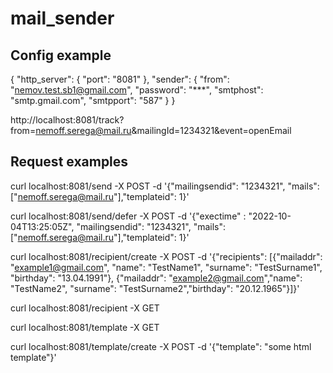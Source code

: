 # mail_sender

## Config example
{
    "http_server": {
        "port": "8081"
    },
    "sender": {
        "from": "nemov.test.sb1@gmail.com",
        "password": "***",
        "smtphost": "smtp.gmail.com",
        "smtpport": "587"
    }
}


http://localhost:8081/track?from=nemoff.serega@mail.ru&mailingId=1234321&event=openEmail

## Request examples
curl localhost:8081/send -X POST -d '{"mailingsendid": "1234321", "mails":["nemoff.serega@mail.ru"],"templateid": 1}'

curl localhost:8081/send/defer -X POST -d '{"exectime" : "2022-10-04T13:25:05Z", "mailingsendid": "1234321", "mails":["nemoff.serega@mail.ru"],"templateid": 1}'


curl localhost:8081/recipient/create -X POST -d '{"recipients": [{"mailaddr": "example1@gmail.com",	"name": "TestName1",	"surname": "TestSurname1",	"birthday": "13.04.1991"}, {"mailaddr": "example2@gmail.com","name": "TestName2", "surname": "TestSurname2","birthday": "20.12.1965"}]}'

curl localhost:8081/recipient -X GET

curl localhost:8081/template -X GET

curl localhost:8081/template/create -X POST -d '{"template": "some html template"}'
